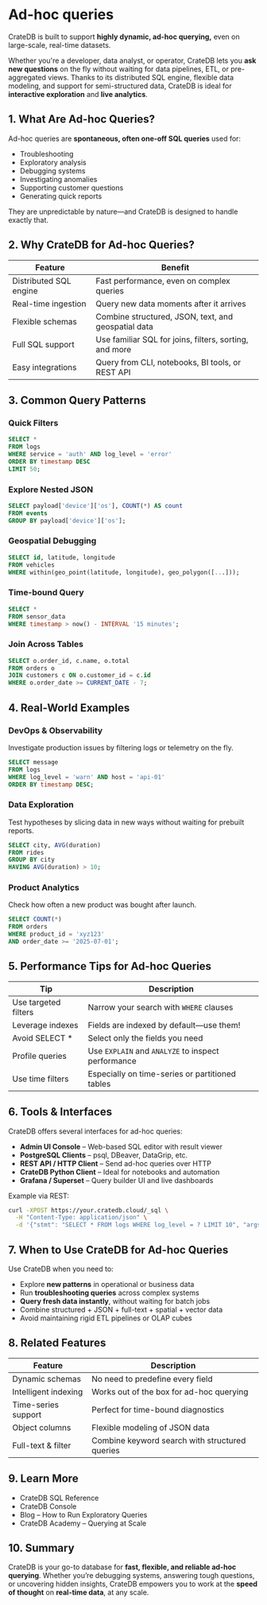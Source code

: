 # Ad-hoc queries

CrateDB is built to support **highly dynamic, ad-hoc querying,** even on large-scale, real-time datasets.

Whether you're a developer, data analyst, or operator, CrateDB lets you **ask new questions** on the fly without waiting for data pipelines, ETL, or pre-aggregated views. Thanks to its distributed SQL engine, flexible data modeling, and support for semi-structured data, CrateDB is ideal for **interactive exploration** and **live analytics**.

## 1. What Are Ad-hoc Queries?

Ad-hoc queries are **spontaneous, often one-off SQL queries** used for:

* Troubleshooting
* Exploratory analysis
* Debugging systems
* Investigating anomalies
* Supporting customer questions
* Generating quick reports

They are unpredictable by nature—and CrateDB is designed to handle exactly that.

## 2. Why CrateDB for Ad-hoc Queries?

| Feature                | Benefit                                                |
| ---------------------- | ------------------------------------------------------ |
| Distributed SQL engine | Fast performance, even on complex queries              |
| Real-time ingestion    | Query new data moments after it arrives                |
| Flexible schemas       | Combine structured, JSON, text, and geospatial data    |
| Full SQL support       | Use familiar SQL for joins, filters, sorting, and more |
| Easy integrations      | Query from CLI, notebooks, BI tools, or REST API       |

## 3. Common Query Patterns

### **Quick Filters**

```sql
SELECT *
FROM logs
WHERE service = 'auth' AND log_level = 'error'
ORDER BY timestamp DESC
LIMIT 50;
```

### **Explore Nested JSON**

```sql
SELECT payload['device']['os'], COUNT(*) AS count
FROM events
GROUP BY payload['device']['os'];
```

### **Geospatial Debugging**

```sql
SELECT id, latitude, longitude
FROM vehicles
WHERE within(geo_point(latitude, longitude), geo_polygon([...]));
```

### **Time-bound Query**

```sql
SELECT *
FROM sensor_data
WHERE timestamp > now() - INTERVAL '15 minutes';
```

### &#x20;**Join Across Tables**

```sql
SELECT o.order_id, c.name, o.total
FROM orders o
JOIN customers c ON o.customer_id = c.id
WHERE o.order_date >= CURRENT_DATE - 7;
```

## 4. Real-World Examples

### **DevOps & Observability**

Investigate production issues by filtering logs or telemetry on the fly.

```sql
SELECT message
FROM logs
WHERE log_level = 'warn' AND host = 'api-01'
ORDER BY timestamp DESC;
```

### **Data Exploration**

Test hypotheses by slicing data in new ways without waiting for prebuilt reports.

```sql
SELECT city, AVG(duration)
FROM rides
GROUP BY city
HAVING AVG(duration) > 10;
```

### **Product Analytics**

Check how often a new product was bought after launch.

```sql
SELECT COUNT(*)
FROM orders
WHERE product_id = 'xyz123'
AND order_date >= '2025-07-01';
```

## 5. Performance Tips for Ad-hoc Queries

| Tip                  | Description                                        |
| -------------------- | -------------------------------------------------- |
| Use targeted filters | Narrow your search with `WHERE` clauses            |
| Leverage indexes     | Fields are indexed by default—use them!            |
| Avoid SELECT \*      | Select only the fields you need                    |
| Profile queries      | Use `EXPLAIN` and `ANALYZE` to inspect performance |
| Use time filters     | Especially on time-series or partitioned tables    |

## 6. Tools & Interfaces

CrateDB offers several interfaces for ad-hoc queries:

* **Admin UI Console** – Web-based SQL editor with result viewer
* **PostgreSQL Clients** – psql, DBeaver, DataGrip, etc.
* **REST API / HTTP Client** – Send ad-hoc queries over HTTP
* **CrateDB Python Client** – Ideal for notebooks and automation
* **Grafana / Superset** – Query builder UI and live dashboards

Example via REST:

```bash
curl -XPOST https://your.cratedb.cloud/_sql \
  -H "Content-Type: application/json" \
  -d '{"stmt": "SELECT * FROM logs WHERE log_level = ? LIMIT 10", "args": ["error"]}'
```

## 7. When to Use CrateDB for Ad-hoc Queries

Use CrateDB when you need to:

* Explore **new patterns** in operational or business data
* Run **troubleshooting queries** across complex systems
* **Query fresh data instantly**, without waiting for batch jobs
* Combine structured + JSON + full-text + spatial + vector data
* Avoid maintaining rigid ETL pipelines or OLAP cubes

## 8. Related Features

| Feature              | Description                                    |
| -------------------- | ---------------------------------------------- |
| Dynamic schemas      | No need to predefine every field               |
| Intelligent indexing | Works out of the box for ad-hoc querying       |
| Time-series support  | Perfect for time-bound diagnostics             |
| Object columns       | Flexible modeling of JSON data                 |
| Full-text & filter   | Combine keyword search with structured queries |

## 9. Learn More

* CrateDB SQL Reference
* CrateDB Console
* Blog – How to Run Exploratory Queries
* CrateDB Academy – Querying at Scale

## 10. Summary

CrateDB is your go-to database for **fast, flexible, and reliable ad-hoc querying**. Whether you’re debugging systems, answering tough questions, or uncovering hidden insights, CrateDB empowers you to work at the **speed of thought** on **real-time data**, at any scale.
